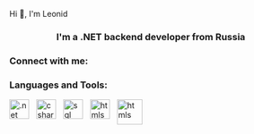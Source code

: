 Hi 👋, I'm Leonid

<h3 align="center">I'm a .NET backend developer from Russia</h3>

<h3 align="left">Connect with me:</h3>
<p align="left">
</p>

### Languages and Tools:

<img align="left" alt=".net" width="35px" style="padding-right:10"           src="https://cdn.jsdelivr.net/gh/devicons/devicon@latest/icons/dotnetcore/dotnetcore-original.svg" />
<img align="left" alt="csharp" width="35px" style="padding-right:10"         src="https://cdn.jsdelivr.net/gh/devicons/devicon@latest/icons/csharp/csharp-plain.svg" />
<img align="left" alt="sql" width="35px" style="padding-right:10"            src="https://cdn.jsdelivr.net/gh/devicons/devicon@latest/icons/postgresql/postgresql-original.svg" />
<img align="left" alt="htmls" width="35px" style="padding-right:10"          src="https://cdn.jsdelivr.net/gh/devicons/devicon@latest/icons/html5/html5-plain.svg" />
<img align="left" alt="htmls" width="45px" style="padding-right:10"          src="https://cdn.jsdelivr.net/gh/devicons/devicon@latest/icons/css3/css3-plain-wordmark.svg" />
          
          
